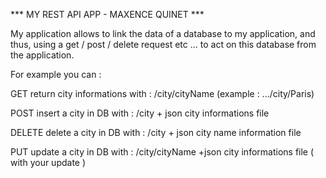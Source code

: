 *** MY REST API APP - MAXENCE QUINET ***

My application allows to link the data of a database to my application, and thus, using a get / post / delete request etc ... to act on this database from the application.

For example you can :

GET
return city informations with : /city/cityName (example : .../city/Paris)

POST
insert a city in DB with : /city + json city informations file

DELETE
delete a city in DB with : /city + json city name information file

PUT 
update a city in DB with : /city/cityName +json city informations file ( with your update )